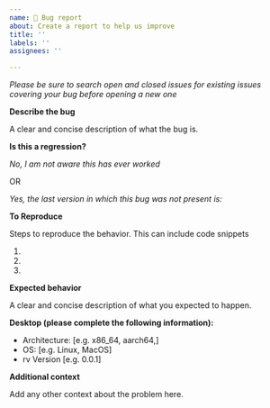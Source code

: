 ```yaml
---
name: 🐞 Bug report
about: Create a report to help us improve
title: ''
labels: ''
assignees: ''

---
```


_Please be sure to search open and closed issues for existing issues covering your bug before opening a new one_

**Describe the bug**

A clear and concise description of what the bug is.

**Is this a regression?**

_No, I am not aware this has ever worked_ 

OR

_Yes, the last version in which this bug was not present is:_

**To Reproduce**

Steps to reproduce the behavior. This can include code snippets

  1. 
  2. 
  3. 

**Expected behavior**

A clear and concise description of what you expected to happen.

**Desktop (please complete the following information):**
 - Architecture: [e.g. x86_64, aarch64,]
 - OS: [e.g. Linux, MacOS]
 - rv Version [e.g. 0.0.1]

**Additional context**

Add any other context about the problem here.
